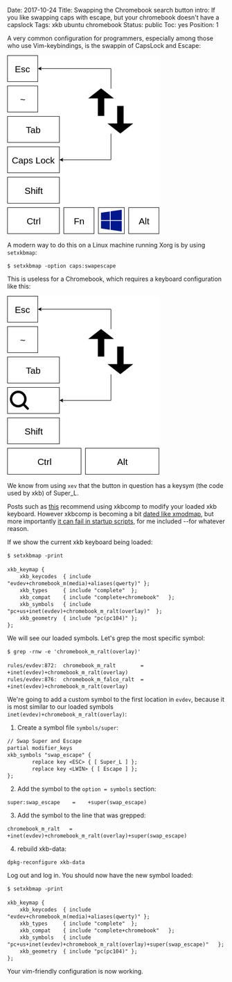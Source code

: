 Date: 2017-10-24
Title: Swapping the Chromebook search button
intro: If you like swapping caps with escape, but your chromebook doesn't have a capslock
Tags: xkb ubuntu chromebook
Status: public
Toc: yes
Position: 1

A very common configuration for programmers, especially among those who use Vim-keybindings, is the swappin of CapsLock and Escape:

![Swap caps lock and Escape](/images/keyboard-regular-swapped.png)

A modern way to do this on a Linux machine running Xorg is by using `setxkbmap`:

```
$ setxkbmap -option caps:swapescape
```

This is useless for a Chromebook, which requires a keyboard configuration like this:

![Swap Chromebook super and Escape](/images/keyboard-cb-swapped.png)

We know from using `xev` that the button in question has a keysym (the code used by xkb) of Super_L.

Posts such as [this](https://unix.stackexchange.com/a/65600) recommend using xkbcomp to modify your loaded xkb keyboard. However xkbcomp is becoming a bit [dated like xmodmap](https://wiki.archlinux.org/index.php/X_KeyBoard_extension#Using_keymap_.28deprecated.29), but more importantly [it can fail in startup scripts](https://askubuntu.com/q/437584), for me included --for whatever reason.

If we show the current xkb keyboard being loaded:

```
$ setxkbmap -print

xkb_keymap {
	xkb_keycodes  { include "evdev+chromebook_m(media)+aliases(qwerty)"	};
	xkb_types     { include "complete"	};
	xkb_compat    { include "complete+chromebook"	};
	xkb_symbols   { include "pc+us+inet(evdev)+chromebook_m_ralt(overlay)"	};
	xkb_geometry  { include "pc(pc104)"	};
};
```


We will see our loaded symbols. Let's grep the most specific symbol:

```
$ grep -rnw -e 'chromebook_m_ralt(overlay)'

rules/evdev:872:  chromebook_m_ralt        =   +inet(evdev)+chromebook_m_ralt(overlay)
rules/evdev:876:  chromebook_m_falco_ralt  =   +inet(evdev)+chromebook_m_ralt(overlay)
```

We're going to add a custom symbol to the first location in `evdev`, because it is most similar to our loaded symbols `inet(evdev)+chromebook_m_ralt(overlay)`:

1. Create a symbol file `symbols/super`:

```
// Swap Super and Escape
partial modifier_keys
xkb_symbols "swap_escape" {
        replace key <ESC> { [ Super_L ] };
        replace key <LWIN> { [ Escape ] };
};
```

2. Add the symbol to the `option = symbols` section:

```
super:swap_escape    =    +super(swap_escape)
```

3. Add the symbol to the line that was grepped:

```
chromebook_m_ralt   =   +inet(evdev)+chromebook_m_ralt(overlay)+super(swap_escape)
```

4. rebuild xkb-data:

```
dpkg-reconfigure xkb-data
```

Log out and log in. You should now have the new symbol loaded:

```
$ setxkbmap -print

xkb_keymap {
	xkb_keycodes  { include "evdev+chromebook_m(media)+aliases(qwerty)"	};
	xkb_types     { include "complete"	};
	xkb_compat    { include "complete+chromebook"	};
	xkb_symbols   { include "pc+us+inet(evdev)+chromebook_m_ralt(overlay)+super(swap_escape)"	};
	xkb_geometry  { include "pc(pc104)"	};
};
```

Your vim-friendly configuration is now working.